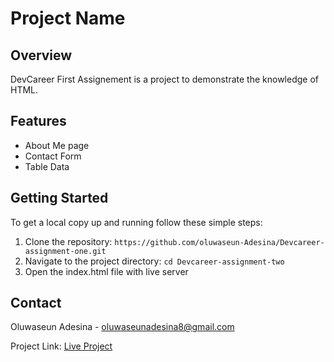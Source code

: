 # Project Name

## Overview

DevCareer First Assignement is a project to demonstrate the knowledge of HTML. 
## Features

- About Me page
- Contact Form
- Table Data

## Getting Started

To get a local copy up and running follow these simple steps:

1. Clone the repository: `https://github.com/oluwaseun-Adesina/Devcareer-assignment-one.git`
2. Navigate to the project directory: `cd Devcareer-assignment-two`
3. Open the index.html file with live server


## Contact

Oluwaseun Adesina - oluwaseunadesina8@gmail.com

Project Link: [Live Project](https://devcareer-assignment-one.onrender.com/)

